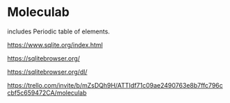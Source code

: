 # Moleculab

includes Periodic table of elements.

https://www.sqlite.org/index.html

https://sqlitebrowser.org/

https://sqlitebrowser.org/dl/

https://trello.com/invite/b/mZsDQh9H/ATTIdf71c09ae2490763e8b7ffc796ccbf5c659472CA/moleculab
